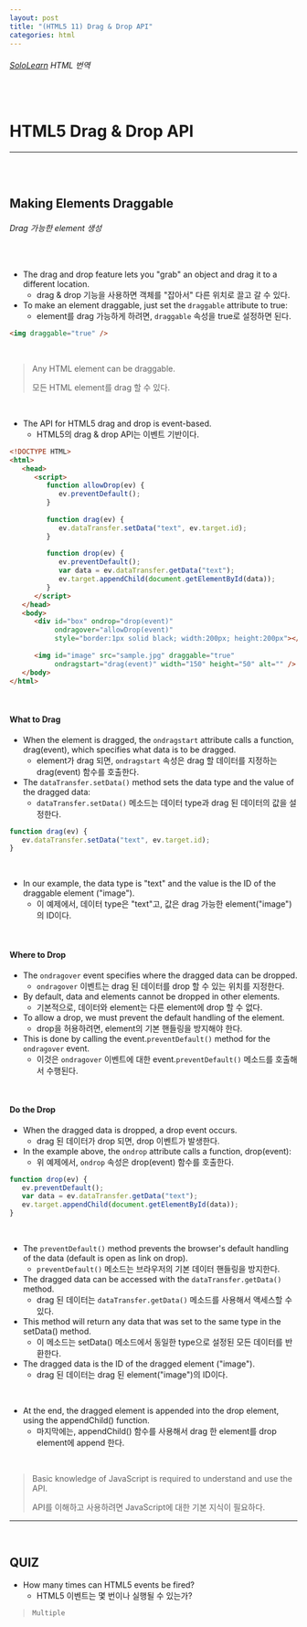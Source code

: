 ```yaml
---
layout: post
title: "(HTML5 11) Drag & Drop API"
categories: html
---
```


###### [SoloLearn](https://www.sololearn.com/) HTML 번역

<br>

# HTML5 Drag & Drop API

------

<br>

<br>

## Making Elements Draggable

###### Drag 가능한 element 생성

<br>

- The drag and drop feature lets you "grab" an object and drag it to a different location.
  - drag & drop 기능을 사용하면 객체를 "잡아서" 다른 위치로 끌고 갈 수 있다.
- To make an element draggable, just set the `draggable` attribute to true:
  - element를 drag 가능하게 하려면, `draggable` 속성을 true로 설정하면 된다.

```html
<img draggable="true" />
```

<br>

> Any HTML element can be draggable.
>
> 모든 HTML element를 drag 할 수 있다.

<br>

- The API for HTML5 drag and drop is event-based.
  - HTML5의 drag & drop API는 이벤트 기반이다.

```html
<!DOCTYPE HTML>
<html>
   <head>
      <script>
         function allowDrop(ev) {
            ev.preventDefault();
         }
         
         function drag(ev) {
            ev.dataTransfer.setData("text", ev.target.id);
         }
         
         function drop(ev) {
            ev.preventDefault();
            var data = ev.dataTransfer.getData("text");
            ev.target.appendChild(document.getElementById(data));
         }
      </script>
   </head>
   <body>
      <div id="box" ondrop="drop(event)"
           ondragover="allowDrop(event)"
           style="border:1px solid black; width:200px; height:200px"></div>
      
      <img id="image" src="sample.jpg" draggable="true"
           ondragstart="drag(event)" width="150" height="50" alt="" />
   </body>
</html>
```

<br>

#### What to Drag

- When the element is dragged, the `ondragstart` attribute calls a function, drag(event), which specifies what data is to be dragged.
  - element가 drag 되면, `ondragstart` 속성은 drag 할 데이터를 지정하는 drag(event) 함수를 호출한다.
- The `dataTransfer.setData()` method sets the data type and the value of the dragged data:
  - `dataTransfer.setData()` 메소드는 데이터 type과 drag 된 데이터의 값을 설정한다.

```js
function drag(ev) {
   ev.dataTransfer.setData("text", ev.target.id);
}
```

<br>

- In our example, the data type is "text" and the value is the ID of the draggable element ("image").
  - 이 예제에서, 데이터 type은 "text"고, 값은 drag 가능한 element("image")의 ID이다.

<br>

#### Where to Drop

- The `ondragover` event specifies where the dragged data can be dropped.
  - `ondragover` 이벤트는 drag 된 데이터를 drop 할 수 있는 위치를 지정한다.
- By default, data and elements cannot be dropped in other elements.
  - 기본적으로, 데이터와 element는 다른 element에 drop 할 수 없다.
- To allow a drop, we must prevent the default handling of the element.
  - drop을 허용하려면, element의 기본 핸들링을 방지해야 한다.
- This is done by calling the event.`preventDefault()` method for the `ondragover` event.
  - 이것은 `ondragover` 이벤트에 대한 event.`preventDefault()` 메소드를 호출해서 수행된다.

<br>

#### Do the Drop

- When the dragged data is dropped, a drop event occurs.
  - drag 된 데이터가 drop 되면, drop 이벤트가 발생한다.
- In the example above, the `ondrop` attribute calls a function, drop(event):
  - 위 예제에서, `ondrop` 속성은 drop(event) 함수를 호출한다.

```js
function drop(ev) {
   ev.preventDefault();
   var data = ev.dataTransfer.getData("text");
   ev.target.appendChild(document.getElementById(data));
}
```

<br>

- The `preventDefault()` method prevents the browser's default handling of the data (default is open as link on drop).
  - `preventDefault()` 메소드는 브라우저의 기본 데이터 핸들링을 방지한다.
- The dragged data can be accessed with the `dataTransfer.getData()` method.
  - drag 된 데이터는 `dataTransfer.getData()` 메소드를 사용해서 액세스할 수 있다.
- This method will return any data that was set to the same type in the setData() method.
  - 이 메소드는 setData() 메소드에서 동일한 type으로 설정된 모든 데이터를 반환한다.
- The dragged data is the ID of the dragged element ("image").
  - drag 된 데이터는 drag 된 element("image")의 ID이다.

<br>

- At the end, the dragged element is appended into the drop element, using the appendChild() function.
  - 마지막에는, appendChild() 함수를 사용해서 drag 한 element를 drop element에 append 한다.

<br>

> Basic knowledge of JavaScript is required to understand and use the API.
>
> API를 이해하고 사용하려면 JavaScript에 대한 기본 지식이 필요하다.

------

<br>

## QUIZ

- How many times can HTML5 events be fired?
  - HTML5 이벤트는 몇 번이나 실행될 수 있는가?

> `Multiple`

<br>